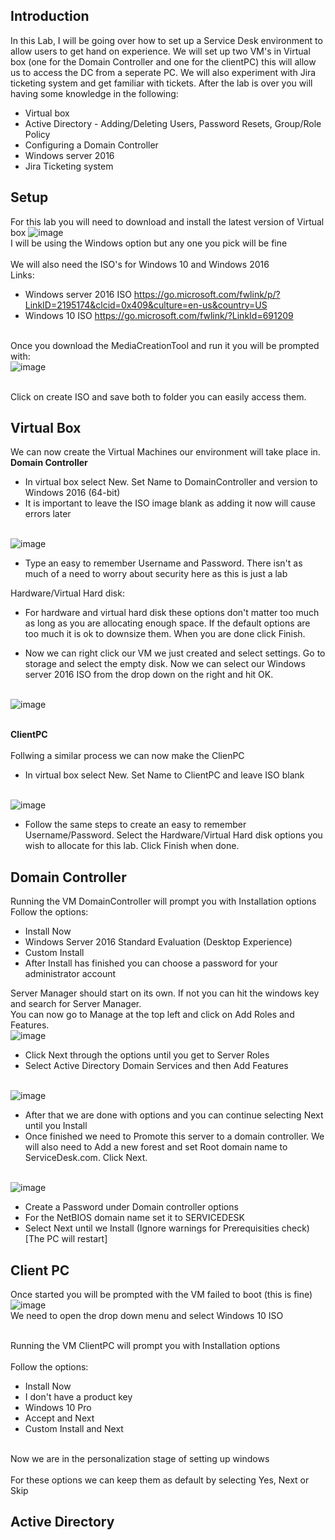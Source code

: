## Introduction
In this Lab, I will be going over how to set up a Service Desk environment to allow users to get hand on experience. We will  set up two VM's in Virtual box (one for the Domain Controller and one for the clientPC) this will allow us to access the DC from a seperate PC. We will also experiment with Jira ticketing system and get familiar with tickets.
After the lab is over you will having some knowledge in the following:
* Virtual box
* Active Directory - Adding/Deleting Users, Password Resets, Group/Role Policy
* Configuring a Domain Controller
* Windows server 2016
* Jira Ticketing system

## Setup
For this lab you will need to download and install the latest version of Virtual box
![image](https://github.com/taco2442/ServiceDesk-Lab/assets/58244861/e980f7d0-d4df-489e-a24f-6bbed87f2b89)
<br>I will be using the Windows option but any one you pick will be fine</br>
<br>We will also need the ISO's for Windows 10 and Windows 2016</br>
Links:
- Windows server 2016 ISO https://go.microsoft.com/fwlink/p/?LinkID=2195174&clcid=0x409&culture=en-us&country=US
- Windows 10 ISO https://go.microsoft.com/fwlink/?LinkId=691209

<br>Once you download the MediaCreationTool and run it you will be prompted with: </br>
![image](https://github.com/taco2442/ServiceDesk-Lab/assets/58244861/94c1a4d8-f70b-4465-800f-1a03d63e1e78)

<br>Click on create ISO and save both to folder you can easily access them.</br>

## Virtual Box
We can now create the Virtual Machines our environment will take place in.
<br><b>Domain Controller</b></br>
* In virtual box select New. Set Name to DomainController and version to Windows 2016 (64-bit)
* It is important to leave the ISO image blank as adding it now will cause errors later

<br>![image](https://github.com/taco2442/ServiceDesk-Lab/assets/58244861/fdba54ed-13dd-40ab-a3ca-4f91f1ada4fa)</br>

* Type an easy to remember Username and Password. There isn't as much of a need to worry about security here as this is just a lab

Hardware/Virtual Hard disk:
* For hardware and virtual hard disk these options don't matter too much as long as you are allocating enough space. If the default options are too much it is ok to downsize them. When you are done click Finish.

* Now we can right click our VM we just created and select settings. Go to storage and select the empty disk. Now we can select our Windows server 2016 ISO from the drop down on the right and hit OK.

<br>![image](https://github.com/taco2442/ServiceDesk-Lab/assets/58244861/b1b3a6bf-3f4b-48f5-8c6f-f7ff44183d83)</br>

<br><b>ClientPC</b></br>
<br>Follwing a similar process we can now make the ClienPC</br>
* In virtual box select New. Set Name to ClientPC and leave ISO blank
  
<br>![image](https://github.com/taco2442/ServiceDesk-Lab/assets/58244861/8ca132e3-0c5e-4319-8b36-369c56166d84)</br>

* Follow the same steps to create an easy to remember Username/Password. Select the Hardware/Virtual Hard disk options you wish to allocate for this lab. Click Finish when done.

## Domain Controller
Running the VM DomainController will prompt you with Installation options
<br>Follow the options:</br>
* Install Now
* Windows Server 2016 Standard Evaluation (Desktop Experience)
* Custom Install
* After Install has finished you can choose a password for your administrator account

Server Manager should start on its own. If not you can hit the windows key and search for Server Manager.
<br>You can now go to Manage at the top left and click on Add Roles and Features.</br>
![image](https://github.com/taco2442/ServiceDesk-Lab/assets/58244861/f7888351-efdf-4f02-91d8-7ab01504c1d8)

* Click Next through the options until you get to Server Roles
* Select Active Directory Domain Services and then Add Features
  
<br>![image](https://github.com/taco2442/ServiceDesk-Lab/assets/58244861/b1c1e02f-23e1-4cb4-8b3d-3b9c02342f80)</br>
* After that we are done with options and you can continue selecting Next until you Install
* Once finished we need to Promote this server to a domain controller. We will also need to Add a new forest and set Root domain name to ServiceDesk.com. Click Next.
  
<br>![image](https://github.com/taco2442/ServiceDesk-Lab/assets/58244861/ec17de7d-f197-4ddd-80cc-ee226143d1de)</br>
* Create a Password under Domain controller options
* For the NetBIOS domain name set it to SERVICEDESK
* Select Next until we Install (Ignore warnings for Prerequisities check)[The PC will restart]

## Client PC
Once started you will be prompted with the VM failed to boot (this is fine)
<br>![image](https://github.com/taco2442/ServiceDesk-Lab/assets/58244861/84b9e443-6171-41d3-b134-7ec0300e6bcd)</br>
We need to open the drop down menu and select Windows 10 ISO

<br>Running the VM ClientPC will prompt you with Installation options</br>
<br>Follow the options:</br>
* Install Now
* I don't have a product key
* Windows 10 Pro
* Accept and Next
* Custom Install and Next

<br>Now we are in the personalization stage of setting up windows</br>
<br>For these options we can keep them as default by selecting Yes, Next or Skip</br>




## Active Directory

